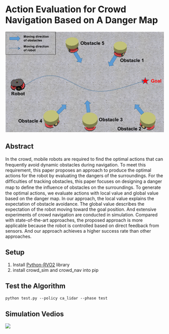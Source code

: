# Action Evaluation for Crowd Navigation Based on A Danger Map

<img src="https://github.com/ge95net/ca_Lidar/blob/master/demo/exp2.png" width="500" />

## Abstract
In the crowd, mobile robots are required to
ﬁnd the optimal actions that can frequently avoid dynamic
obstacles during navigation. To meet this requirement, this
paper proposes an approach to produce the optimal actions
for the robot by evaluating the dangers of the surroundings.
For the difﬁculties of tracking obstacles, this paper focuses on
designing a danger map to deﬁne the inﬂuence of obstacles
on the surroundings. To generate the optimal actions, we
evaluate actions with local value and global value based on
the danger map. In our approach, the local value explains the
expectation of obstacle avoidance. The global value describes
the expectation of the robot moving toward the goal position.
And extensive experiments of crowd navigation are conducted
in simulation. Compared with state-of-the-art approaches, the
proposed approach is more applicable because the robot is
controlled based on direct feedback from sensors. And our
approach achieves a higher success rate than other approaches.
## Setup
1. Install [Python-RVO2](https://github.com/sybrenstuvel/Python-RVO2) library
2. install crowd_sim and crowd_nav into pip
## Test the Algorithm
```
python test.py --policy ca_lidar --phase test
```

## Simulation Vedios
<img src="https://github.com/ge95net/ca_Lidar/blob/master/demo/ICRA.gif" width="500" />
